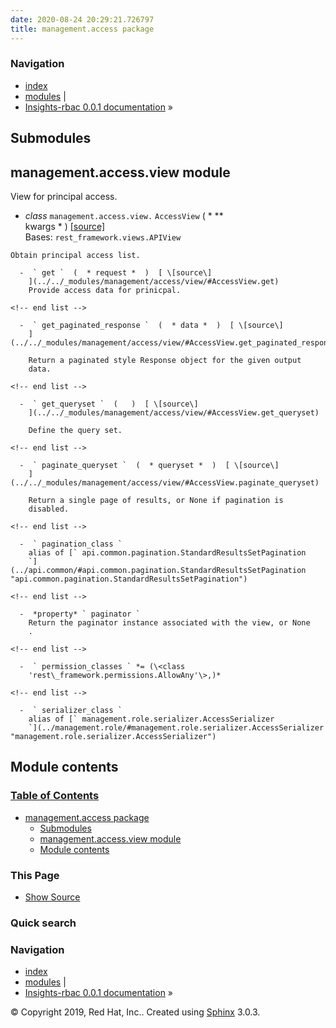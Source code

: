 ```yaml
---
date: 2020-08-24 20:29:21.726797
title: management.access package
---
```

### Navigation

  - [index](../../genindex/ "General Index")
  - [modules](../../py-modindex/ "Python Module Index") |
  - [Insights-rbac 0.0.1 documentation](../../index/) »


## Submodules

## management.access.view module

View for principal access.

  -  *class* ` management.access.view. ` ` AccessView `  (  * \*\*  
    kwargs *  )  [ \[source\]
    ](../../_modules/management/access/view/#AccessView)   
    Bases: ` rest_framework.views.APIView `
    
    Obtain principal access list.
    
      -  ` get `  (  * request *  )  [ \[source\]
        ](../../_modules/management/access/view/#AccessView.get)   
        Provide access data for prinicpal.
    
    <!-- end list -->
    
      -  ` get_paginated_response `  (  * data *  )  [ \[source\]
        ](../../_modules/management/access/view/#AccessView.get_paginated_response)
          
        Return a paginated style Response object for the given output
        data.
    
    <!-- end list -->
    
      -  ` get_queryset `  (   )  [ \[source\]
        ](../../_modules/management/access/view/#AccessView.get_queryset)
          
        Define the query set.
    
    <!-- end list -->
    
      -  ` paginate_queryset `  (  * queryset *  )  [ \[source\]
        ](../../_modules/management/access/view/#AccessView.paginate_queryset)
          
        Return a single page of results, or None if pagination is
        disabled.
    
    <!-- end list -->
    
      -  ` pagination_class `   
        alias of [` api.common.pagination.StandardResultsSetPagination
        `](../api.common/#api.common.pagination.StandardResultsSetPagination "api.common.pagination.StandardResultsSetPagination")
    
    <!-- end list -->
    
      -  *property* ` paginator `   
        Return the paginator instance associated with the view, or None
        .
    
    <!-- end list -->
    
      -  ` permission_classes ` *= (\<class
        'rest\_framework.permissions.AllowAny'\>,)* 
    
    <!-- end list -->
    
      -  ` serializer_class `   
        alias of [` management.role.serializer.AccessSerializer
        `](../management.role/#management.role.serializer.AccessSerializer "management.role.serializer.AccessSerializer")

## Module contents

### [Table of Contents](../../index/)

  - [management.access package](#)
      - [Submodules](#submodules)
      - [management.access.view module](#module-management.access.view)
      - [Module contents](#module-management.access)

### This Page

  - [Show Source](../../_sources/rbac/management.access.rst.txt)

### Quick search

### Navigation

  - [index](../../genindex/ "General Index")
  - [modules](../../py-modindex/ "Python Module Index") |
  - [Insights-rbac 0.0.1 documentation](../../index/) »

© Copyright 2019, Red Hat, Inc.. Created using
[Sphinx](http://sphinx-doc.org/) 3.0.3.